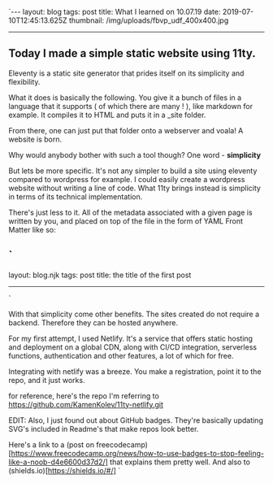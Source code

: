 `---
layout: blog
tags: post
title: What I learned on 10.07.19
date: 2019-07-10T12:45:13.625Z
thumbnail: /img/uploads/fbvp_udf_400x400.jpg

---

## Today I made a simple static website using 11ty.

Eleventy is a static site generator that prides itself on its simplicity and flexibility.

What it does is basically the following.
You give it a bunch of files in a language that it supports ( of which there are many ! ), like markdown for example. It compiles it to HTML and puts it in a \_site folder.

From there, one can just put that folder onto a webserver and voala! A website is born.

Why would anybody bother with such a tool though?
One word - **simplicity**

But lets be more specific.
It's not any simpler to build a site using eleventy compared to wordpress for example.
I could easily create a wordpress website without writing a line of code.
What 11ty brings instead is simplicity in terms of its technical implementation.

There's just less to it.
All of the metadata associated with a given page is written by you, and placed on top of the file in the form of YAML Front Matter like so:

## `

layout: blog.njk
tags: post
title: the title of the first post

---

`

With that simplicity come other benefits.
The sites created do not require a backend.
Therefore they can be hosted anywhere.

For my first attempt, I used Netlify.
It's a service that offers static hosting and deployment on a global CDN, along with CI/CD integration, serverless functions, authentication and other features, a lot of which for free.

Integrating with netlify was a breeze.
You make a registration, point it to the repo, and it just works.

for reference, here's the repo I'm referring to
https://github.com/KamenKolev/11ty-netlify.git

EDIT:
Also, I just found out about GitHub badges.
They're basically updating SVG's included in Readme's that make repos look better.

Here's a link to a (post on freecodecamp)[https://www.freecodecamp.org/news/how-to-use-badges-to-stop-feeling-like-a-noob-d4e6600d37d2/] that explains them pretty well.
And also to (shields.io)[https://shields.io/#/]
`
